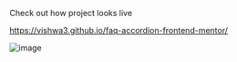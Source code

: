 Check out how project looks live 

https://vishwa3.github.io/faq-accordion-frontend-mentor/

![image](https://github.com/vishwa3/faq-accordion-frontend-mentor/assets/51976976/45ebaa6d-05d9-43dd-a1f9-d9b17c81d948)
